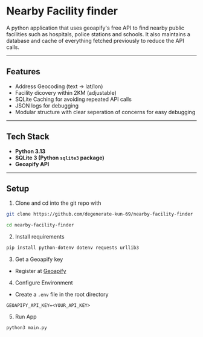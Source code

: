 # Nearby Facility finder
A python application that uses geoapify's free API to find nearby public facilities such as hospitals, police stations and schools. It also maintains a database and cache of everything fetched previously to reduce the API calls.

---

## Features
- Address Geocoding (text -> lat/lon)
- Facility dicovery within 2KM (adjustable)
- SQLite Caching for avoiding repeated API calls
- JSON logs for debugging
- Modular structure with clear seperation of concerns for easy debugging

---

## Tech Stack 
- **Python 3.13**
- **SQLite 3 (Python `sqlite3` package)**
- **Geoapify API**

---

## Setup
1. Clone and cd into the git repo with 
```bash
git clone https://github.com/degenerate-kun-69/nearby-facility-finder

cd nearby-facility-finder

```
2. Install requirements
```bash
pip install python-dotenv dotenv requests urllib3
```
3. Get a Geoapify key
- Register at [Geoapify](https://www.geoapify.com/)

4. Configure Environment
- Create a `.env` file in the root directory
```env
GEOAPIFY_API_KEY=<YOUR_API_KEY>
```
5. Run App
```bash
python3 main.py
``` 